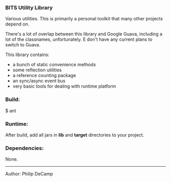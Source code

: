 ### BITS Utility Library
Various utilities. This is primarily a personal toolkit that many other projects depend on.

There's a lot of overlap between this library and Google Guava, including a lot of the classnames, unfortunately. E
don't have any current plans to switch to Guava.

This library contains:
- a bunch of static convenience methods
- some reflection utilities
- a reference counting package
- an sync/async event bus
- very basic tools for dealing with runtime platform

### Build:
$ ant


### Runtime:
After build, add all jars in **lib** and **target** directories to your project.


### Dependencies:
None.

---
Author: Philip DeCamp

